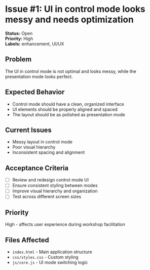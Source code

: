 # Issue #1: UI in control mode looks messy and needs optimization

**Status:** Open  
**Priority:** High  
**Labels:** enhancement, UI/UX  

## Problem

The UI in control mode is not optimal and looks messy, while the presentation mode looks perfect.

## Expected Behavior

- Control mode should have a clean, organized interface
- UI elements should be properly aligned and spaced
- The layout should be as polished as presentation mode

## Current Issues

- Messy layout in control mode
- Poor visual hierarchy
- Inconsistent spacing and alignment

## Acceptance Criteria

- [ ] Review and redesign control mode UI
- [ ] Ensure consistent styling between modes
- [ ] Improve visual hierarchy and organization
- [ ] Test across different screen sizes

## Priority

High - affects user experience during workshop facilitation

## Files Affected

- `index.html` - Main application structure
- `css/styles.css` - Custom styling
- `js/core.js` - UI mode switching logic